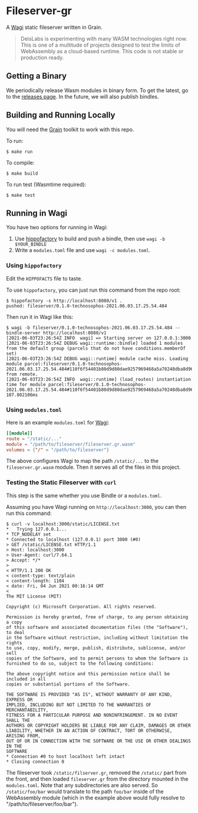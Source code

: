 # Fileserver-gr

A [Wagi](https://github.com/deislabs/wagi) static fileserver written in Grain.

> DeisLabs is experimenting with many WASM technologies right now.
> This is one of a multitude of projects designed to test the limits
> of WebAssembly as a cloud-based runtime. This code is not stable or
> production ready.

## Getting a Binary

We periodically release Wasm modules in binary form. To get the latest, go to the [releases page](https://github.com/deislabs/wagi-fileserver/releases). In the future, we will also publish bindles.

## Building and Running Locally

You will need the [Grain](https://grain-lang.org) toolkit to work with this repo.

To run:

```console
$ make run 
```

To compile:

```console
$ make build
```

To run test (Wasmtime required):

```
$ make test
```

## Running in Wagi

You have two options for running in Wagi:

1. Use [hippofactory](https://github.com/deislabs/hippofactory) to build and push a bindle, then use `wagi -b $YOUR_BINDLE`
2. Write a `modules.toml` file and use `wagi -c modules.toml`.

### Using `hippofactory`

Edit the `HIPPOFACTS` file to taste.

To use `hippofactory`, you can just run this command from the repo root:

```console
$ hippofactory -s http://localhost:8080/v1 .
pushed: fileserver/0.1.0-technosophos-2021.06.03.17.25.54.484
```

Then run it in Wagi like this:

```console
$ wagi -b fileserver/0.1.0-technosophos-2021.06.03.17.25.54.484 --bindle-server http://localhost:8080/v1
[2021-06-03T23:26:54Z INFO  wagi] => Starting server on 127.0.0.1:3000
[2021-06-03T23:26:54Z DEBUG wagi::runtime::bindle] loaded 1 modules from the default group (parcels that do not have conditions.memberOf set)
[2021-06-03T23:26:54Z DEBUG wagi::runtime] module cache miss. Loading module parcel:fileserver/0.1.0-technosophos-2021.06.03.17.25.54.484#110f6f54401b80d9d80dae9257969468a5a70248dba8d96ce74b9bc5bc104fdd from remote.
[2021-06-03T23:26:54Z INFO  wagi::runtime] (load_routes) instantiation time for module parcel:fileserver/0.1.0-technosophos-2021.06.03.17.25.54.484#110f6f54401b80d9d80dae9257969468a5a70248dba8d96ce74b9bc5bc104fdd: 107.802106ms
```

### Using `modules.toml`

Here is an example `modules.toml` for [Wagi](https://github.com/deislabs/wagi):

```toml
[[module]]
route = "/static/..."
module = "/path/to/fileserver/fileserver.gr.wasm"
volumes = {"/" = "/path/to/fileserver"}
```

The above configures Wagi to map the path `/static/...` to the `fileserver.gr.wasm` module. Then it serves all of the files in this project.

### Testing the Static Fileserver with `curl`

This step is the same whether you use Bindle or a `modules.toml`.

Assuming you have Wagi running on `http://localhost:3000`, you can then run this command:

```console
$ curl -v localhost:3000/static/LICENSE.txt
*   Trying 127.0.0.1...
* TCP_NODELAY set
* Connected to localhost (127.0.0.1) port 3000 (#0)
> GET /static/LICENSE.txt HTTP/1.1
> Host: localhost:3000
> User-Agent: curl/7.64.1
> Accept: */*
>
< HTTP/1.1 200 OK
< content-type: text/plain
< content-length: 1104
< date: Fri, 04 Jun 2021 00:16:14 GMT
<
The MIT License (MIT)

Copyright (c) Microsoft Corporation. All rights reserved.

Permission is hereby granted, free of charge, to any person obtaining a copy
of this software and associated documentation files (the "Software"), to deal
in the Software without restriction, including without limitation the rights
to use, copy, modify, merge, publish, distribute, sublicense, and/or sell
copies of the Software, and to permit persons to whom the Software is
furnished to do so, subject to the following conditions:

The above copyright notice and this permission notice shall be included in all
copies or substantial portions of the Software.

THE SOFTWARE IS PROVIDED "AS IS", WITHOUT WARRANTY OF ANY KIND, EXPRESS OR
IMPLIED, INCLUDING BUT NOT LIMITED TO THE WARRANTIES OF MERCHANTABILITY,
FITNESS FOR A PARTICULAR PURPOSE AND NONINFRINGEMENT. IN NO EVENT SHALL THE
AUTHORS OR COPYRIGHT HOLDERS BE LIABLE FOR ANY CLAIM, DAMAGES OR OTHER
LIABILITY, WHETHER IN AN ACTION OF CONTRACT, TORT OR OTHERWISE, ARISING FROM,
OUT OF OR IN CONNECTION WITH THE SOFTWARE OR THE USE OR OTHER DEALINGS IN THE
SOFTWARE
* Connection #0 to host localhost left intact
* Closing connection 0
```

The fileserver took `/static/filserver.gr`, removed the `/static/` part from the front, and then loaded `fileserver.gr` from the directory mounted in the `modules.toml`. Note that any subdirectories are also served. So `/static/foo/bar` would translate to the path `foo/bar` inside of the WebAssembly module (which in the example above would fully resolve to "/path/to/fileserver/foo/bar").
